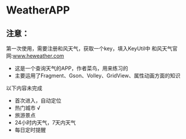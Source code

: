 # WeatherAPP
## 注意：
第一次使用，需要注册和风天气，获取一个key，填入KeyUtil中
 和风天气官网:www.heweather.com
 

 - 这是一个查询天气的APP，作者菜鸟，用来练习的
 - 主要运用了Fragment、Gson、Volley、GridView、属性动画方面的知识

 以下内容未完成
 - 首次进入，自动定位
 - 热门城市  √
 - 旅游景点
 - 24小时内天气，7天内天气
 - 每日定时提醒



